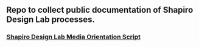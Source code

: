 ## Repo to collect public documentation of Shapiro Design Lab processes.

### [Shapiro Design Lab Media Orientation Script](https://github.com/mlibrary/designlab_documentation/blob/master/MPR.md)
